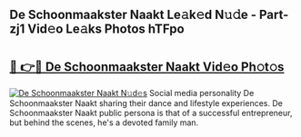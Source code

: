## De Schoonmaakster Naakt Le𝚊k𝚎d N𝚞𝚍e - Part-zj1 Vid𝚎o Le𝚊ks Photos hTFpo

# <h2><a href="http://fb4x4p6.evod.top/?m=De+Schoonmaakster+Naakt">🔗 👉🔴 De Schoonmaakster Naakt Vid𝚎o Ph𝚘t𝚘s</a></h2>

[![De Schoonmaakster Naakt N𝚞d𝚎s](https://i.imgur.com/8V9OHl7.gif)](http://fb4x4p6.evod.top/?m=De+Schoonmaakster+Naakt)
Social media personality De Schoonmaakster Naakt sharing their dance and lifestyle experiences. De Schoonmaakster Naakt public persona is that of a successful entrepreneur, but behind the scenes, he's a devoted family man. 
